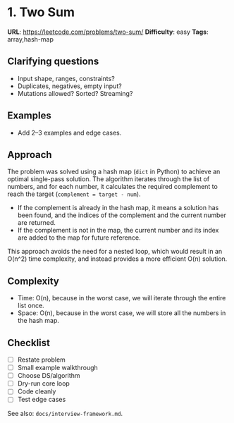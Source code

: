 
# 1. Two Sum

**URL**: <https://leetcode.com/problems/two-sum/>
**Difficulty**: easy
**Tags**: array,hash-map

## Clarifying questions

- Input shape, ranges, constraints?
- Duplicates, negatives, empty input?
- Mutations allowed? Sorted? Streaming?

## Examples

- Add 2–3 examples and edge cases.

## Approach

The problem was solved using a hash map (`dict` in Python) to achieve an optimal single-pass solution. The algorithm iterates through the list of numbers, and for each number, it calculates the required complement to reach the target (`complement = target - num`).

- If the complement is already in the hash map, it means a solution has been found, and the indices of the complement and the current number are returned.
- If the complement is not in the map, the current number and its index are added to the map for future reference.

This approach avoids the need for a nested loop, which would result in an O(n^2) time complexity, and instead provides a more efficient O(n) solution.

## Complexity

- Time: O(n), because in the worst case, we will iterate through the entire list once.
- Space: O(n), because in the worst case, we will store all the numbers in the hash map.

## Checklist

- [ ] Restate problem
- [ ] Small example walkthrough
- [ ] Choose DS/algorithm
- [ ] Dry-run core loop
- [ ] Code cleanly
- [ ] Test edge cases

See also: `docs/interview-framework.md`.
